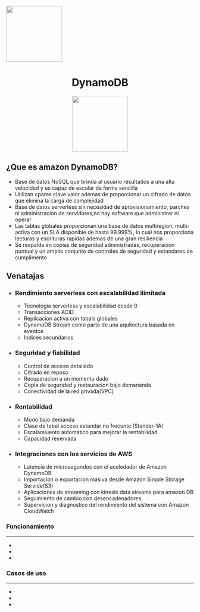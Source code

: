 <p align="left""><img src="https://semanadelcannabis.cayetano.edu.pe/assets/img/logo-upch.png" width="150">
<h1 align="center">DynamoDB</h1>
</p>
<p align="center""><img src="https://upload.wikimedia.org/wikipedia/commons/f/fd/DynamoDB.png" width="150">
</p>

## ¿Que es amazon DynamoDB?

<ul>
<li>Base de datos NoSQL que brinda al usuario resultados a una alta velocidad y es capaz de escalar de forma sencilla</li>
<li>Utilizan cpares clave valor ademas de proporcionar un cifrado de datos que elimina la carga de complejidad</li>
<li>Base de datos serverless sin necesidad de aprovisionamiento, parches ni administracion de servidores,no hay software que administrar ni operar</li>
<li>Las tablas globales proporcionan una base de datos multiregion, multi-activa con un SLA disponible de hasta 99.999%, lo cual nos proporciona lecturas y escrituras rapidas ademas de una gran resiliencia</li>
<li>Se respalda en copias de seguridad administradas, recuperacion puntual y un amplio conjunto de controles de seguridad y estandares de cumplimento</li>

</ul>

## Venatajas
<ul>
<li> <h3> Rendimiento serverless con escalabilidad ilimitada</h3></li>

<ul>
<li>Tecnologia serverless y escalabilidad desde 0</li>
<li>Transacciones ACID</li>
<li>Replicacion activa con tabals globales</li>
<li>DynamoDB Stream como parte de una aquitectura basada en eventos</li>
<li>Indices secundarios</li>
</ul>


<li><h3> Seguridad y fiabilidad</h3></li>
<ul>
<li>Control de acceso detallado</li>
<li>Cifrado en reposo</li>
<li>Recuperacion a un momento dado</li>
<li>Copia de seguridad y restauracion bajo demananda</li>
<li>Conectividad de la red privada(VPC)</li>
</ul>

<li><h3> Rentabilidad</h3></li>
<ul>
<li>Modo bajo demanda</li>
<li>Clase de tabal acceso estandar no frecunte (Standar-1A)</li>
<li>Escalamiuento automatico para mejorar la rentabilidad</li>
<li>Capacidad reservada</li>

</ul>

<li><h3>Integraciones con los servicios de AWS</h3></li>
<ul>
<li>Latencia de microsegundos con el aceledador de Amazon DynamoDB</li>
<li>Importacion o exportacion masiva desde Amazon Simple Storage Servide(S3)</li>
<li>Aplicaciones de streaming con kinesis data streams para amazon DB</li>
<li>Seguimiento de cambio con desencadenadores</li>
<li>Supervicion y diagnostico del rendimiento del sistema con Amazon CloudWatch</li>
</ul>
</ul>

<h3> Funcionamiento</h3>
<hr>
<ul>
<li></li>
<li></li>
<li></li>
</ul>

<h3> Casos de uso</h3>
<hr>
<ul>
<li></li>
<li></li>
<li></li>
</ul>
